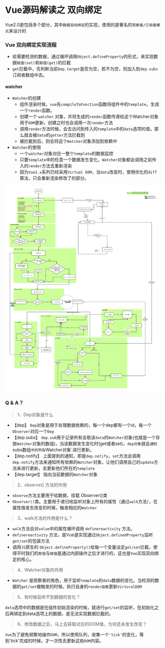# Vue源码解读之 双向绑定
Vue2.0是包括多个部分，其中`数据双向绑定`的实现，使用的是著名的`观察者/订阅者模式`来设计的
### Vue 双向绑定实现流程

* 给需要检测的数据，通过循坏调用`Object.defineProperty`的形式，来实现数据`赋值(set)`和`取值(get)`的拦截
* `get`拦截中，先判断当前`Dep.target`是否为空，若不为空，则加入到`dep.subs`订阅者数组中去。
#### watcher
* `Watcher`的创建
  * 组件渲染时候，`vue`先`compileToFunction`函数将组件中的`template`，生成一个`render`函数。
  * 创建一个 `watcher` 对象，并将生成的`render`函数传递给这个Watcher对象用于`DOM`更新，创建之时也会调用一次`render`方法
  * 调用`render`方法时候，会去访问到传入的`template`中的`data`选项的值，那么就会被`data`的`getter`方法拦截到
  * 被拦截到后，则会将这个`Watcher`对象添加到依赖中
* `Watcher`的使用
  * 一个`watcher`对象对应一整个`template`的数据监控
  * 只要`template`中的任意一个数据发生变化，`Watcher`对象都会调用之前传入的`render`方法去重新渲染
  * 因为`Vue2.x`系列已经采用`Virtual DOM`，当`data`改变时，使用优化的`diff`算法，只会重新渲染修改了的部分。

![vue双向绑定流程](Vue_twoway_binding.png)
### Q & A？
> 1、Dep对象是什么
* 【dep】
`Dep`对象是用于处理数据依赖的，每一个dep都有一个id，每一个`Observer`对应一个`Dep`
* 【dep.subs】
 `dep.sub`用于记录所有会取该`data`的`Watcher`对象(也就是一个存放`Watcher`对象的数组)，当该数据发生变化时(get或者set)，`dep对象`就会`通知`subs数组`中的所有`Watcher对象`进行更新。
* 【dep.notify】
上面提到的通知，即是`dep.notify`，`set`方法会调用`dep.notify`方法来通知所有依赖的`Watcher`对象，让他们调用自己的`update`方法来进行更新，去更新他们所在的`template`
* 【dep.target】
   指向当前数据的`Watcher`对象
>2、observe() 方法的作用

* `observe`方法主要用于给数据，挂载 Observer()类
* `Observer()`类。主要用于递归地监听对象上所有的属性（通过`walk`方法），在属性值发生改变的时候，触发相应的`Watcher`
> 3、walk方法的作用是什么？

* `walk`方法会对`value`中的属性循环调用 `definereactivity` 方法。
* `definereactivity` 方法，是Vue是实现通过`Object.definedProperty`监听`get/set`的包装方法 
* 调用`JS`原生的 `Object.defineProperty()`给每一个变量设定`get/set`拦截，使得平时我们的`取值`与`赋值`是通过内部操作之后才进行的，这也是`Vue`实现双向绑定的核心。
>4、Watcher对象的作用

* `Watcher` 是观察者的角色，用于监听`template`的`data`数据的变化。当检测的数据的`get/set`被触发的时候，执行自身的`render函数`更新`VirturalDOM`

>5、有时候监听不到数据的变化？

`data`选项中的数据是在组件初始渲染的时候，就进行`get/set`的监听，在初始化之后再绑定到data选项上的数据，是无法实现数据拦截的。

>6、修改数据之后，马上去获取对应的DOM值，为何还未发生改变？

`Vue`为了避免频繁地操作`DOM`，所以使用队列，收集一个`'tick'`的变化，等到'tick'完成的时候，才一次性去更新这些`DOM`内容。
